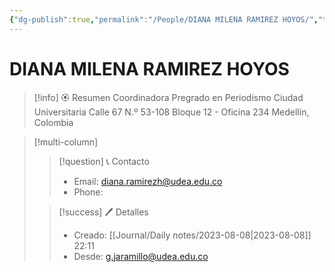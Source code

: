 ```yaml
---
{"dg-publish":true,"permalink":"/People/DIANA MILENA RAMIREZ HOYOS/","title":"DIANA MILENA RAMIREZ HOYOS","tags":["Person"],"noteIcon":"","created":"2023-08-08T02:14:59.383-05:00","updated":"2023-08-08T22:12:35.145-05:00"}
---
```


# DIANA MILENA RAMIREZ HOYOS

> [!info] 🏵️ Resumen
> Coordinadora
> Pregrado en Periodismo
> Ciudad Universitaria Calle 67 N.º 53-108 Bloque 12 - Oficina 234
> Medellín, Colombia

> [!multi-column]
> 
> > [!question] 📞 Contacto
> > - Email: diana.ramirezh@udea.edu.co 
> > - Phone:  
> 
> > [!success] 🖊️ Detalles
> > - Creado: [[Journal/Daily notes/2023-08-08\|2023-08-08]] 22:11
> > - Desde: g.jaramillo@udea.edu.co  
